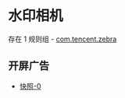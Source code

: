 # 水印相机

存在 1 规则组 - [com.tencent.zebra](/src/apps/com.tencent.zebra.ts)

## 开屏广告

- [快照-0](https://i.gkd.li/import/12893521)
